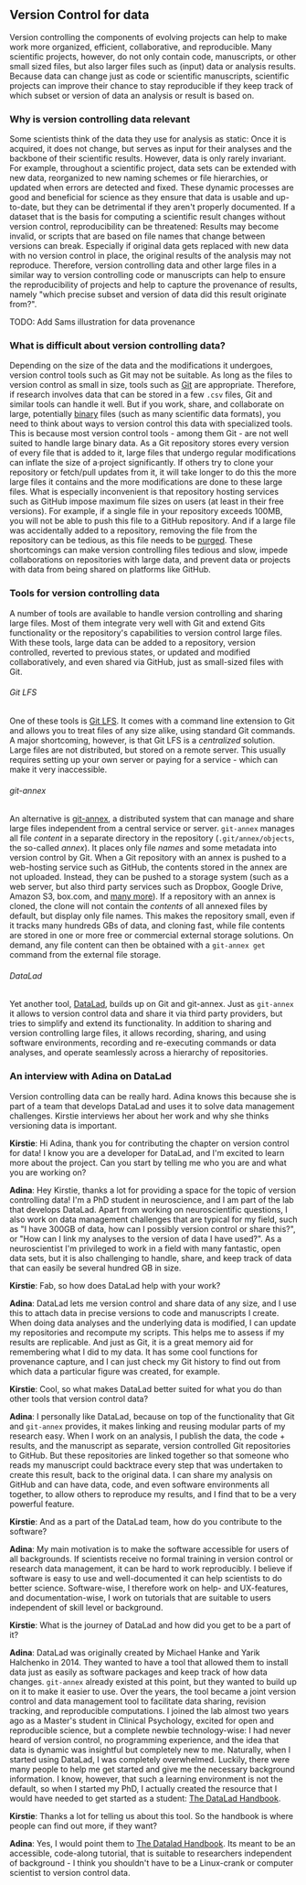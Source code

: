 ## Version Control for data

Version controlling the components of evolving projects can help to make work more organized, efficient, collaborative, and reproducible.
Many scientific projects, however, do not only contain code, manuscripts, or other small sized files, but also larger files such as (input) data or analysis results.
Because data can change just as code or scientific manuscripts, scientific projects can improve their chance to stay reproducible if they keep track of which subset or version of data an analysis or result is based on.

### Why is version controlling data relevant

Some scientists think of the data they use for analysis as static:
Once it is acquired, it does not change, but serves as input for their analyses and the backbone of their scientific results.
However, data is only rarely invariant.
For example, throughout a scientific project, data sets can be extended with new data, reorganized to new naming schemes or file hierarchies, or updated when errors are detected and fixed.
These dynamic processes are good and beneficial for science as they ensure that data is usable and up-to-date, but they can be detrimental if they aren't properly documented.
If a dataset that is the basis for computing a scientific result changes without version control, reproducibility can be threatened:
Results may become invalid, or scripts that are based on file names that change between versions can break.
Especially if original data gets replaced with new data with no version control in place, the original results of the analysis may not reproduce.
Therefore, version controlling data and other large files in a similar way to version controlling code or manuscripts can help to ensure the reproducibility of projects and help to capture the provenance of results, namely "which precise subset and version of data did this result originate from?".

TODO: Add Sams illustration for data provenance

### What is difficult about version controlling data?

Depending on the size of the data and the modifications it undergoes, version control tools such as Git may not be suitable.
As long as the files to version control as small in size, tools such as [Git](https://git-scm.com/) are appropriate.
Therefore, if research involves data that can be stored in a few `.csv` files, Git and similar tools can handle it well.
But if you work, share, and collaborate on large, potentially [binary](https://en.wikipedia.org/wiki/Binary_file) files (such as many scientific data formats), you need to think about ways to version control this data with specialized tools.
This is because most version control tools - among them Git - are not well suited to handle large binary data.
As a Git repository stores every version of every file that is added to it, large files that undergo regular modifications can inflate the size of a·project significantly.
If others try to clone your repository or fetch/pull updates from it, it will take longer to do this the more large files it contains and the more modifications are done to these large files.
What is especially inconvenient is that repository hosting services such as GitHub impose maximum file sizes on users (at least in their free versions).
For example, if a single file in your repository exceeds 100MB, you will not be able to push this file to a GitHub repository.
And if a large file was accidentally added to a repository, removing the file from the repository can be tedious, as this file needs to be [purged](https://help.github.com/en/github/authenticating-to-github/removing-sensitive-data-from-a-repository).
These shortcomings can make version controlling files tedious and slow, impede collaborations on repositories with large data, and prevent data or projects with data from being shared on platforms like GitHub.

### Tools for version controlling data

A number of tools are available to handle version controlling and sharing large files.
Most of them integrate very well with Git and extend Gits functionality or the repository's capabilities to version control large files.
With these tools, large data can be added to a repository, version controlled, reverted to previous states, or updated and modified collaboratively, and even shared via GitHub, just as small-sized files with Git.

###### Git LFS
One of these tools is [Git LFS](https://git-lfs.github.com/).
It comes with a command line extension to Git and allows you to treat files of any size alike, using standard Git commands.
A major shortcoming, however, is that Git LFS is a _centralized_ solution.
Large files are not distributed, but stored on a remote server.
This usually requires setting up your own server or paying for a service - which can make it very inaccessible.

###### git-annex
An alternative is [git-annex](https://git-annex.branchable.com/), a distributed system that can manage and share large files independent from a central service or server.
`git-annex` manages all file _content_ in a separate directory in the repository (`.git/annex/objects`, the so-called _annex_).
It places only file _names_ and some metadata into version control by Git.
When a Git repository with an annex is pushed to a web-hosting service such as GitHub, the contents stored in the annex are not uploaded.
Instead, they can be pushed to a storage system (such as a web server, but also third party services such as Dropbox, Google Drive, Amazon S3, box.com, and [many more](https://git-annex.branchable.com/special_remotes/)).
If a repository with an annex is cloned, the clone will not contain the _contents_ of all annexed files by default, but display only file names.
This makes the repository small, even if it tracks many hundreds GBs of data, and cloning fast, while file contents are stored in one or more free or commercial external storage solutions.
On demand, any file content can then be obtained with a `git-annex get` command from the external file storage.

###### DataLad
Yet another tool, [DataLad](https://www.datalad.org/), builds up on Git and git-annex.
Just as `git-annex` it allows to version control data and share it via third party providers, but tries to simplify and extend its functionality.
In addition to sharing and version controlling large files, it allows recording, sharing, and using software environments, recording and re-executing commands or data analyses, and operate seamlessly across a hierarchy of repositories.


### An interview with Adina on DataLad

Version controlling data can be really hard. Adina knows this because she is part of a team that develops DataLad and uses it to solve data management challenges. Kirstie interviews her about her work and why she thinks versioning data is important.


**Kirstie**: Hi Adina, thank you for contributing the chapter on version control for data!
I know you are a developer for DataLad, and I'm excited to learn more about the project.
Can you start by telling me who you are and what you are working on?

**Adina**: Hey Kirstie, thanks a lot for providing a space for the topic of version controlling data!
I'm a PhD student in neuroscience, and I am part of the lab that develops DataLad.
Apart from working on neuroscientific questions, I also work on data management challenges that are typical for my field, such as "I have 300GB of data, how can I possibly version control or share this?", or "How can I link my analyses to the version of data I have used?".
As a neuroscientist I'm privileged to work in a field with many fantastic, open data sets, but it is also challenging to handle, share, and keep track of data that can easily be several hundred GB in size.

**Kirstie**: Fab, so how does DataLad help with your work?

**Adina**: DataLad lets me version control and share data of any size, and I use this to attach data in precise versions to code and manuscripts I create.
When doing data analyses and the underlying data is modified, I can update my repositories and recompute my scripts.
This helps me to assess if my results are replicable.
And just as Git, it is a great memory aid for remembering what I did to my data.
It has some cool functions for provenance capture, and I can just check my Git history to find out from which data a particular figure was created, for example.


**Kirstie**: Cool, so what makes DataLad better suited for what you do than other tools that version control data?

**Adina**: I personally like DataLad, because on top of the functionality that Git and `git-annex` provides, it makes linking and reusing modular parts of my research easy.
When I work on an analysis, I publish the data, the code + results, and the manuscript as separate, version controlled Git repositories to GitHub.
But these repositories are linked together so that someone who reads my manuscript could backtrace every step that was undertaken to create this result, back to the original data.
I can share my analysis on GitHub and can have data, code, and even software environments all together, to allow others to reproduce my results, and I find that to be a very powerful feature.

**Kirstie**: And as a part of the DataLad team, how do you contribute to the software?

**Adina**: My main motivation is to make the software accessible for users of all backgrounds.
If scientists receive no formal training in version control or research data management, it can be hard to work reproducibly.
I believe if software is easy to use and well-documented it can help scientists to do better science.
Software-wise, I therefore work on help- and UX-features, and documentation-wise, I work on tutorials that are suitable to users independent of skill level or background.

**Kirstie**: What is the journey of DataLad and how did you get to be a part of it?

**Adina**: DataLad was originally created by Michael Hanke and Yarik Halchenko in 2014.
They wanted to have a tool that allowed them to install data just as easily as software packages and keep track of how data changes.
`git-annex` already existed at this point, but they wanted to build up on it to make it easier to use.
Over the years, the tool became a joint version control and data management tool to facilitate data sharing, revision tracking, and reproducible computations.
I joined the lab almost two years ago as a Master's student in Clinical Psychology, excited for open and reproducible science, but a complete newbie technology-wise:
I had never heard of version control, no programming experience, and the idea that data is dynamic was insightful but completely new to me.
Naturally, when I started using DataLad, I was completely overwhelmed.
Luckily, there were many people to help me get started and give me the necessary background information.
I know, however, that such a learning environment is not the default, so when I started my PhD, I actually created the resource that I would have needed to get started as a student: [The DataLad Handbook](http://handbook.datalad.org).

**Kirstie**: Thanks a lot for telling us about this tool. So the handbook is where people can find out more, if they want?

**Adina**: Yes, I would point them to [The Datalad Handbook](http://handbook.datalad.org).
Its meant to be an accessible, code-along tutorial, that is suitable to researchers independent of background - I think you shouldn't have to be a Linux-crank or computer scientist to version control data.

